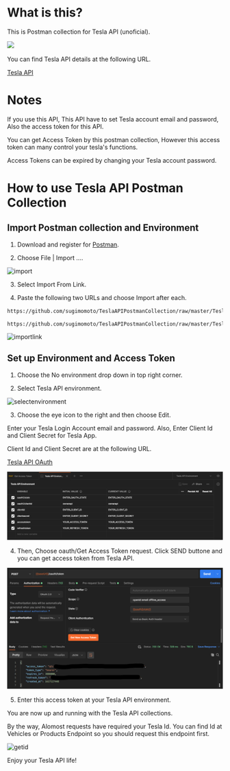 # What is this?

This is Postman collection for Tesla API (unoficial).

<img src="https://github.com/sugimomoto/TeslaAPIPostmanCollection/blob/master/Images/mainimage.png" style="max-width:80%;">

You can find Tesla API details at the following URL.

[Tesla API](https://www.teslaapi.io/)

# Notes

If you use this API, This API have to set Tesla account email and password, Also the access token for this API. 

You can get Access Token by this postman collection, However this access token can many control your tesla's functions.

Access Tokens can be expired by changing your Tesla account password.

# How to use Tesla API Postman Collection

## Import Postman collection and Environment

1. Download and register for [Postman](https://www.postman.com/).

2. Choose File | Import ....

![import](https://github.com/sugimomoto/TeslaAPIPostmanCollection/blob/master/Images/import.png)

3. Select Import From Link.

4. Paste the following two URLs and choose Import after each.

```url
https://github.com/sugimomoto/TeslaAPIPostmanCollection/raw/master/Tesla%20API%20Postman%20Collection%20(Unofficial).postman_collection.json
```

```url
https://github.com/sugimomoto/TeslaAPIPostmanCollection/raw/master/Tesla%20API%20Environment.postman_environment.json
```

![importlink](https://github.com/sugimomoto/TeslaAPIPostmanCollection/blob/master/Images/importurl.png)

## Set up Environment and Access Token

1. Choose the No environment drop down in top right corner.

2. Select Tesla API environment.

![selectenvironment](https://github.com/sugimomoto/TeslaAPIPostmanCollection/blob/master/Images/selectenvironment.png)

3. Choose the eye icon to the right and then choose Edit.

Enter your Tesla Login Account email and password. Also, Enter Client Id and Client Secret for Tesla App.

Client Id and Client Secret are at the following URL.

[Tesla API OAuth](https://www.teslaapi.io/authentication/oauth)

![enteraccount](https://github.com/sugimomoto/TeslaAPIPostmanCollection/blob/master/Images/enteraccount.png)

4. Then, Choose oauth/Get Access Token request. Click SEND buttone and you can get access token from Tesla API.

![oauth](https://github.com/sugimomoto/TeslaAPIPostmanCollection/blob/master/Images/oauth.png)

5. Enter this access token at your Tesla API environment.

You are now up and running with the Tesla API collections.

By the way, Alomost requests have required your Tesla Id. You can find Id at Vehicles or Products Endpoint so you should request this endpoint first.

![getid](https://github.com/sugimomoto/TeslaAPIPostmanCollection/blob/master/Images/getid.png)

Enjoy your Tesla API life!
